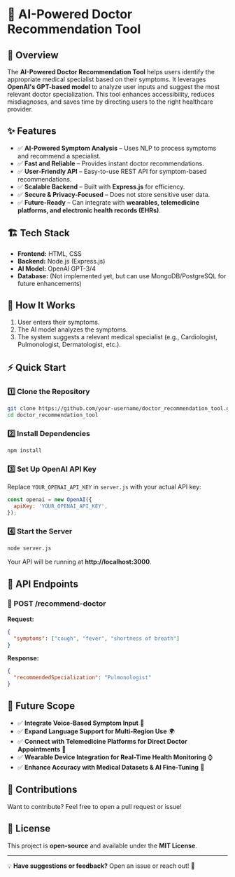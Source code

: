 # 🏥 AI-Powered Doctor Recommendation Tool

## 📌 Overview
The **AI-Powered Doctor Recommendation Tool** helps users identify the appropriate medical specialist based on their symptoms. It leverages **OpenAI's GPT-based model** to analyze user inputs and suggest the most relevant doctor specialization. This tool enhances accessibility, reduces misdiagnoses, and saves time by directing users to the right healthcare provider.

## ✨ Features
- ✅ **AI-Powered Symptom Analysis** – Uses NLP to process symptoms and recommend a specialist.
- ✅ **Fast and Reliable** – Provides instant doctor recommendations.
- ✅ **User-Friendly API** – Easy-to-use REST API for symptom-based recommendations.
- ✅ **Scalable Backend** – Built with **Express.js** for efficiency.
- ✅ **Secure & Privacy-Focused** – Does not store sensitive user data.
- ✅ **Future-Ready** – Can integrate with **wearables, telemedicine platforms, and electronic health records (EHRs)**.

## 🏗️ Tech Stack
- **Frontend:** HTML, CSS
- **Backend:** Node.js (Express.js)
- **AI Model:** OpenAI GPT-3/4
- **Database:** (Not implemented yet, but can use MongoDB/PostgreSQL for future enhancements)

## 🚀 How It Works
1. User enters their symptoms.
2. The AI model analyzes the symptoms.
3. The system suggests a relevant medical specialist (e.g., Cardiologist, Pulmonologist, Dermatologist, etc.).

## ⚡ Quick Start
### 1️⃣ Clone the Repository
```sh
git clone https://github.com/your-username/doctor_recommendation_tool.git
cd doctor_recommendation_tool
```

### 2️⃣ Install Dependencies
```sh
npm install
```

### 3️⃣ Set Up OpenAI API Key
Replace `YOUR_OPENAI_API_KEY` in `server.js` with your actual API key:
```js
const openai = new OpenAI({
  apiKey: 'YOUR_OPENAI_API_KEY',
});
```

### 4️⃣ Start the Server
```sh
node server.js
```
Your API will be running at **http://localhost:3000**.

## 📡 API Endpoints
### **🔹 POST /recommend-doctor**
**Request:**
```json
{
  "symptoms": ["cough", "fever", "shortness of breath"]
}
```
**Response:**
```json
{
  "recommendedSpecialization": "Pulmonologist"
}
```

## 🔮 Future Scope
- ✅ **Integrate Voice-Based Symptom Input** 📢
- ✅ **Expand Language Support for Multi-Region Use** 🌍
- ✅ **Connect with Telemedicine Platforms for Direct Doctor Appointments** 🏥
- ✅ **Wearable Device Integration for Real-Time Health Monitoring** ⌚
- ✅ **Enhance Accuracy with Medical Datasets & AI Fine-Tuning** 🧠

## 🙌 Contributions
Want to contribute? Feel free to open a pull request or issue!

## 📜 License
This project is **open-source** and available under the **MIT License**.

---
💡 **Have suggestions or feedback?** Open an issue or reach out! 🚀

